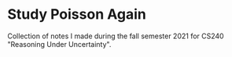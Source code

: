 # Study Poisson Again

Collection of notes I made during the fall semester 2021 for CS240 "Reasoning Under Uncertainty".